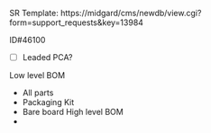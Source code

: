 SR Template: https://midgard/cms/newdb/view.cgi?form=support_requests&key=13984

ID#46100

- [ ] Leaded PCA?



Low level BOM
- All parts
- Packaging Kit
- Bare board
High level BOM
- 